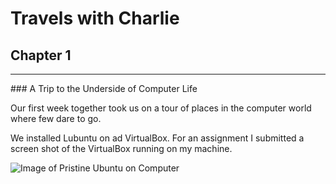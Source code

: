 # Travels with Charlie
## Chapter 1
<hr />
 ### A Trip to the Underside of Computer Life

Our first week together took us on a tour of places in the computer world where few dare to go.
<br />

We installed Lubuntu on ad VirtualBox. For an assignment I submitted a screen shot of the VirtualBox running on my machine.

<p><img id = "twenty-five-percent" src="/images/Pristine Lubuntu" alt="Image of Pristine Ubuntu on Computer" title="Image of Pristine Ubuntu on Computer"></p>